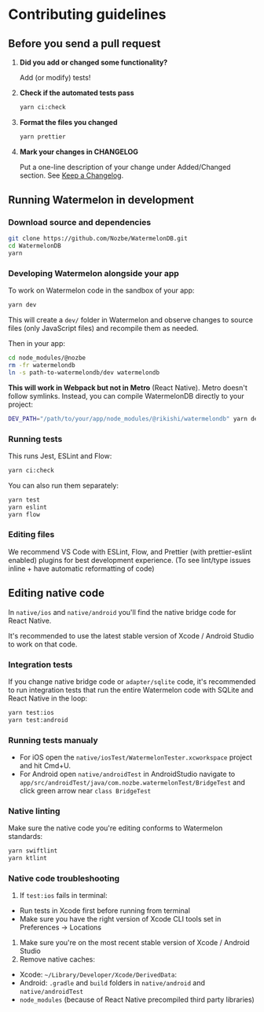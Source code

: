 # Contributing guidelines

## Before you send a pull request

1. **Did you add or changed some functionality?**

   Add (or modify) tests!
2. **Check if the automated tests pass**
   ```bash
   yarn ci:check
   ```
3. **Format the files you changed**
   ```bash
   yarn prettier
   ```
4. **Mark your changes in CHANGELOG**

   Put a one-line description of your change under Added/Changed section. See [Keep a Changelog](https://keepachangelog.com/en/1.0.0/).

## Running Watermelon in development

### Download source and dependencies

```bash
git clone https://github.com/Nozbe/WatermelonDB.git
cd WatermelonDB
yarn
```

### Developing Watermelon alongside your app

To work on Watermelon code in the sandbox of your app:

```bash
yarn dev
```

This will create a `dev/` folder in Watermelon and observe changes to source files (only JavaScript files) and recompile them as needed.

Then in your app:

```bash
cd node_modules/@nozbe
rm -fr watermelondb
ln -s path-to-watermelondb/dev watermelondb
```

**This will work in Webpack but not in Metro** (React Native). Metro doesn't follow symlinks. Instead, you can compile WatermelonDB directly to your project:

```bash
DEV_PATH="/path/to/your/app/node_modules/@rikishi/watermelondb" yarn dev
```

### Running tests

This runs Jest, ESLint and Flow:

```bash
yarn ci:check
```

You can also run them separately:

```bash
yarn test
yarn eslint
yarn flow
```

### Editing files

We recommend VS Code with ESLint, Flow, and Prettier (with prettier-eslint enabled) plugins for best development experience. (To see lint/type issues inline + have automatic reformatting of code)

## Editing native code

In `native/ios` and `native/android` you'll find the native bridge code for React Native.

It's recommended to use the latest stable version of Xcode / Android Studio to work on that code.

### Integration tests

If you change native bridge code or `adapter/sqlite` code, it's recommended to run integration tests that run the entire Watermelon code with SQLite and React Native in the loop:

```bash
yarn test:ios
yarn test:android
```

### Running tests manualy

- For iOS open the `native/iosTest/WatermelonTester.xcworkspace` project and hit Cmd+U.
- For Android open `native/androidTest` in AndroidStudio navigate to `app/src/androidTest/java/com.nozbe.watermelonTest/BridgeTest` and click green arrow near `class BridgeTest`

### Native linting

Make sure the native code you're editing conforms to Watermelon standards:

```bash
yarn swiftlint
yarn ktlint
```

### Native code troubleshooting

1. If `test:ios` fails in terminal:
  - Run tests in Xcode first before running from terminal
  - Make sure you have the right version of Xcode CLI tools set in Preferences -> Locations
1. Make sure you're on the most recent stable version of Xcode / Android Studio
1. Remove native caches:
  - Xcode: `~/Library/Developer/Xcode/DerivedData`:
  - Android: `.gradle` and `build` folders in `native/android` and `native/androidTest`
  - `node_modules` (because of React Native precompiled third party libraries)
